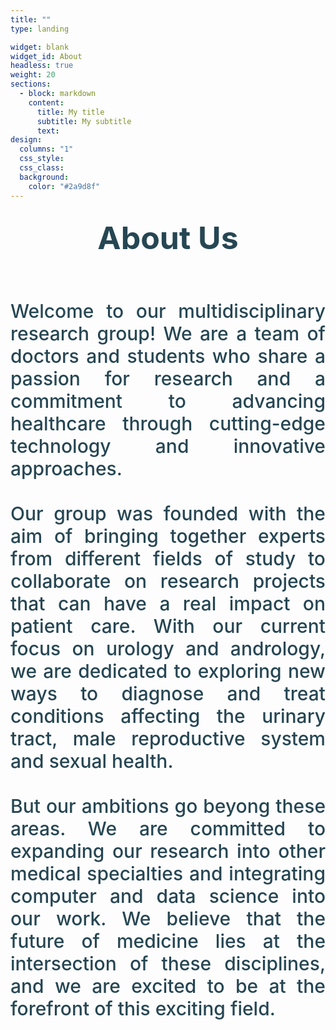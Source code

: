 ```yaml
---
title: ""
type: landing

widget: blank
widget_id: About
headless: true
weight: 20
sections:
  - block: markdown
    content:
      title: My title
      subtitle: My subtitle
      text:
design:
  columns: "1"
  css_style:
  css_class:
  background:
    color: "#2a9d8f"
---
```


<h2 class="heading">
  <p style="text-align:center; line-height:1.2; color:#264653">
    <span style="font-weight:650;font-size:50px">
      About Us
    </span>
  </p>
</h2>

<br>
<br> 

<p style="text-align:justify; text-justify: inter-word; line-height:1.2; color:#264653">
  <span style="font-weight:500;font-size:30px">
    Welcome to our multidisciplinary research group! We are a team of doctors and students who share a passion for research
    and a commitment to advancing healthcare through cutting-edge technology and innovative approaches.
  <br>
  <br>
    Our group was founded with the aim of bringing together experts from different fields of study to collaborate on research projects that can have a
    real impact on patient care. With our current focus on urology and andrology, we are dedicated to exploring new ways to diagnose and treat conditions
    affecting the urinary tract, male reproductive system and sexual health.
  <br>
  <br>
    But our ambitions go beyong these areas. We are committed to expanding our research into other medical specialties and integrating computer and data
    science into our work. We believe that the future of medicine lies at the intersection of these disciplines, and we are excited to be at the forefront
    of this exciting field.
  </span>
</p>
